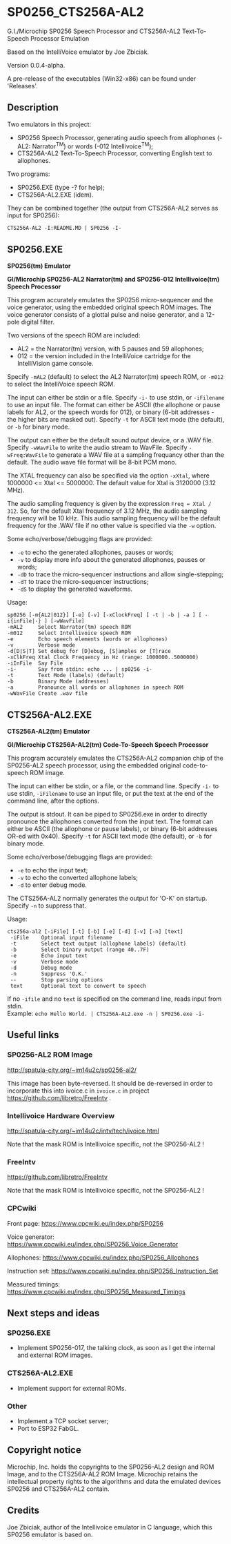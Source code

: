 # SP0256_CTS256A-AL2
G.I./Microchip SP0256 Speech Processor and CTS256A-AL2 Text-To-Speech Processor Emulation

Based on the IntelliVoice emulator by Joe Zbiciak.

Version 0.0.4-alpha.

A pre-release of the executables (Win32-x86) can be found under 'Releases'.


## Description

Two emulators in this project:
- SP0256 Speech Processor, generating audio speech from allophones (-AL2: Narrator<sup>TM</sup>) or words (-012 Intellivoice<sup>TM</sup>);
- CTS256A-AL2 Text-To-Speech Processor, converting English text to allophones.

Two programs:
- SP0256.EXE (type -? for help);
- CTS256A-AL2.EXE (idem).


They can be combined together (the output from CTS256A-AL2 serves as input for SP0256):

`CTS256A-AL2 -I:README.MD | SP0256 -I-`


## SP0256.EXE

**SP0256(tm) Emulator**

**GI/Microchip SP0256-AL2 Narrator(tm) and SP0256-012 Intellivoice(tm) Speech Processor**


This program accurately emulates the SP0256 micro-sequencer and the voice generator, using the embedded 
original speech ROM images. The voice generator consists of a glottal pulse and noise generator, and
a 12-pole digital filter.


Two versions of the speech ROM are included:
- AL2 = the Narrator(tm) version, with 5 pauses and 59 allophones;
- 012 = the version included in the IntelliVoice cartridge for the IntelliVision game console.

Specify `-mAL2` (default) to select the AL2 Narrator(tm) speech ROM, or `-m012` to select the IntelliVoice
speech ROM.


The input can either be stdin or a file. Specify `-i-` to use stdin, or `-iFilename` to use an input file.
The format can either be ASCII (the allophone or pause labels for AL2, or the speech words for 012), 
or binary (6-bit addresses - the higher bits are masked out). Specify `-t` for ASCII text mode (the default), 
or `-b` for binary mode.


The output can either be the default sound output device, or a .WAV file. Specify `-wWavFile` to write the audio
stream to WavFile. Specify `-wFreq:WavFile` to generate a WAV file at a sampling frequancy other than the default.
The audio wave file format will be 8-bit PCM mono.

The XTAL frequency can also be specified via the option `-xXtal`, where 1000000 <= Xtal <= 5000000. The default
value for Xtal is 3120000 (3.12 MHz).

The audio sampling frequency is given by the expression `Freq = Xtal / 312`. So, for the default Xtal frequency of 3.12 MHz,
the audio sampling frequency will be 10 kHz. This audio sampling frequency will be the default frequency for the .WAV 
file if no other value is specified via the `-w` option.

Some echo/verbose/debugging flags are provided:
- `-e` to echo the generated allophones, pauses or words;
- `-v` to display more info about the generated allophones, pauses or words;
- `-dD` to trace the micro-sequencer instructions and allow single-stepping;
- `-dT` to trace the micro-sequencer instructions;
- `-dS` to display the generated waveforms.


Usage:
````
sp0256 [-m{AL2|012}] [-e] [-v] [-xClockFreq] [ -t | -b | -a ] [ -i{inFile|-} ] [-wWavFile]
-mAL2     Select Narrator(tm) speech ROM
-m012     Select Intellivoice speech ROM
-e        Echo speech elements (words or allophones)
-v        Verbose mode
-d[D|S|T] Set debug for [D]ebug, [S]amples or [T]race
-xClkFreq Xtal Clock Frequency in Hz (range: 1000000..5000000)
-iInFile  Say File
-i-       Say from stdin: echo ... | sp0256 -i-
-t        Text Mode (labels) (default)
-b        Binary Mode (addresses)
-a        Pronounce all words or allophones in speech ROM
-wWavFile Create .wav file
````


## CTS256A-AL2.EXE

**CTS256A-AL2(tm) Emulator**

**GI/Microchip CTS256A-AL2(tm) Code-To-Speech Speech Processor**


This program accurately emulates the CTS256A-AL2 companion chip of the SP0256-AL2 speech processor, 
using the embedded original code-to-speech ROM image.


The input can either be stdin, or a file, or the command line. Specify `-i-` to use stdin, `-iFilename` to use 
an input file, or put the text at the end of the command line, after the options.


The output is stdout. It can be piped to SP0256.exe in order to directly pronounce the allophones converted from
the input text. The format can either be ASCII (the allophone or pause labels), or binary (6-bit addresses OR-ed 
with 0x40). Specify `-t` for ASCII text mode (the default), or `-b` for binary mode.


Some echo/verbose/debugging flags are provided:
- `-e` to echo the input text;
- `-v` to echo the converted allophone labels;
- `-d` to enter debug mode.


The CTS256A-AL2 normally generates the output for 'O-K' on startup. Specify `-n` to suppress that.


Usage:
````
cts256a-al2 [-iFile] [-t] [-b] [-e] [-d] [-v] [-n] [text]
 -iFile    Optional input filename
 -t        Select text output (allophone labels) (default)
 -b        Select binary output (range 40..7F)
 -e        Echo input text
 -v        Verbose mode
 -d        Debug mode
 -n        Suppress 'O.K.'
 --        Stop parsing options
 text      Optional text to convert to speech
````

If no `-ifile` and no `text` is specified on the command line, reads input from stdin.
<br>
Example: `echo Hello World. | CTS256A-AL2.exe -n | SP0256.exe -i-`


## Useful links

### SP0256-AL2 ROM Image

http://spatula-city.org/~im14u2c/sp0256-al2/

This image has been byte-reversed. It should be de-reversed in order to
incorporate this into ivoice.c in `ivoice.c` in project https://github.com/libretro/FreeIntv .


### Intellivoice Hardware Overview

http://spatula-city.org/~im14u2c/intv/tech/ivoice.html

Note that the mask ROM is Intellivoice specific, not the SP0256-AL2 !


### FreeIntv

https://github.com/libretro/FreeIntv

Note that the mask ROM is Intellivoice specific, not the SP0256-AL2 !


### CPCwiki

Front page: https://www.cpcwiki.eu/index.php/SP0256

Voice generator: https://www.cpcwiki.eu/index.php/SP0256_Voice_Generator

Allophones: https://www.cpcwiki.eu/index.php/SP0256_Allophones

Instruction set: https://www.cpcwiki.eu/index.php/SP0256_Instruction_Set

Measured timings: https://www.cpcwiki.eu/index.php/SP0256_Measured_Timings



## Next steps and ideas

### SP0256.EXE

- Implement SP0256-017, the talking clock, as soon as I get the internal and external ROM images.

### CTS256A-AL2.EXE

- Implement support for external ROMs.

### Other

- Implement a TCP socket server;
- Port to ESP32 FabGL.



## Copyright notice

Microchip, Inc. holds the copyrights to the SP0256-AL2 design and ROM Image, and to the CTS256A-AL2 ROM Image.
Microchip retains the intellectual property rights to the algorithms and data the emulated devices SP0256 and CTS256A-AL2 contain.



## Credits

Joe Zbiciak, author of the Intellivoice emulator in C language, which this SP0256 emulator is based on.
